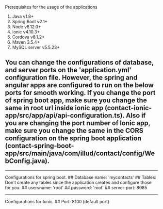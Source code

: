 Prerequisites for the usage of the applications

1. Java v1.8+
2. Spring Boot v2.1+
3. Node v8.12.0+
4. Ionic v4.10.3+
5. Cordova v8.1.2+
6. Maven 3.5.4+
7. MySQL server v5.5.23+

## You can change the configurations of database, and server ports on the 'application.yml' configuration file. However, the spring and angular apps are configured to run on the below ports for smooth working. If you change the port of spring boot app, make sure you change the same in root url inside ionic app (contact-ionic-app/src/app/api/api-configuration.ts). Also if you are changing the port number of Ionic app, make sure you change the same in the CORS configuration on the spring boot application (contact-spring-boot-app/src/main/java/com/illud/contact/config/WebConfig.java).

---------------------------------
Configurations for spring boot.
	## Database name: 'mycontacts'
	## Tables: Don't create any tables since the application creates and configure those for you.
	## usersname: 'root'
	## password: 'root'
	## server-port: 8085

---------------------------------
Configurations for Ionic.
	## Port: 8100 (default port)

